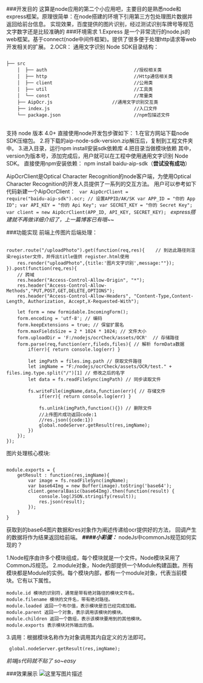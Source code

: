###开发目的
这算是node应用的第二个小应用吧，主要目的是熟悉node和express框架。原理很简单：在node搭建的环境下引用第三方包处理图片数据并返回给前台信息。
实现效果，百度提供的图片识别，经过测试识别车牌号等规范文字数字还是比较准确的
###环境需求
1.Express 是一个非常流行的node.js的web框架。基于connect(node中间件框架)。提供了很多便于处理http请求等web开发相关的扩展。
2.OCR：
通用文字识别 Node SDK目录结构：
<pre><code>
├── src
    │  ├── auth                                //授权相关类
    │  ├── http                                //Http通信相关类
    │  ├── client                              //公用类
    │  ├── util                                //工具类
    │  └── const                               //常量类
    ├── AipOcr.js                      //通用文字识别交互类
    ├── index.js                               //入口文件
    └── package.json                           //npm包描述文件
  </code> </pre> 
  支持 node 版本 4.0+
  直接使用node开发包步骤如下：
1.在官方网站下载node SDK压缩包。
2.将下载的aip-node-sdk-version.zip解压后，复制到工程文件夹中。
3.进入目录，运行npm install安装sdk依赖库
4.把目录当做模块依赖
其中，version为版本号，添加完成后，用户就可以在工程中使用通用文字识别 Node SDK。
直接使用npm安装依赖：
npm install baidu-aip-sdk（**尝试没有成功**）

AipOcrClient是Optical Character Recognition的node客户端，为使用Optical Character Recognition的开发人员提供了一系列的交互方法。
用户可以参考如下代码新建一个AipOcrClient：
<code>
var AipOcrClient = require("baidu-aip-sdk").ocr;
// 设置APPID/AK/SK
var APP_ID = "你的 App ID";
var API_KEY = "你的 Api Key";
var SECRET_KEY = "你的 Secret Key";
var client = new AipOcrClient(APP_ID, API_KEY, SECRET_KEY);
</code>
*express搭建就不再做详细介绍了，上一篇博客已有哦~~*

###功能实现
前端上传图片后端处理：
<pre><code>
router.route("/uploadPhoto").get(function(req,res){    // 到达此路径则渲染register文件，并传出title值供 register.html使用
    res.render("uploadPhoto",{title:'图片文字识别',message:""});
}).post(function(req,res){
	// 跨域
    res.header("Access-Control-Allow-Origin", "*");
    res.header("Access-Control-Allow-Methods","PUT,POST,GET,DELETE,OPTIONS");
    res.header("Access-Control-Allow-Headers", "Content-Type,Content-Length, Authorization, Accept,X-Requested-With");
    
    let form = new formidable.IncomingForm();
    form.encoding = 'utf-8'; // 编码
    form.keepExtensions = true; // 保留扩展名
    form.maxFieldsSize = 2 * 1024 * 1024; // 文件大小
    form.uploadDir = 'F:/nodejs/ocrCheck/assets/OCR'  // 存储路径
    form.parse(req,function(err,fileds,files){ // 解析 formData数据
        if(err){ return console.log(err) }

        let imgPath = files.img.path // 获取文件路径
        let imgName = "F:/nodejs/ocrCheck/assets/OCR/test." + files.img.type.split("/")[1] // 修改之后的名字
        let data = fs.readFileSync(imgPath) // 同步读取文件

        fs.writeFile(imgName,data,function(err){ // 存储文件
            if(err){ return console.log(err) }

            fs.unlink(imgPath,function(){}) // 删除文件
            //上传图片成功返回code:1
            //res.json({code:1})
            global.nodeServer.getResult(res,imgName);
        })
    });
});
</code></pre>
图片处理核心模块:
<pre><code>
module.exports = { 
	getResult : function(res,imgName){
		var image = fs.readFileSync(imgName);
		var base64Img = new Buffer(image).toString('base64');
		client.generalBasic(base64Img).then(function(result) {
	    	console.log(JSON.stringify(result));
	    	res.json(result);
		});
	}
}
</code></pre>
获取到的base64图片数据和res对象作为阐述传递给ocr提供好的方法，
回调产生的数据将作为结果返回给前端。
***####小彩蛋：***
nodeJs中commonJs规范如何实现的？

1.Node程序由许多个模块组成，每个模块就是一个文件。Node模块采用了CommonJS规范。
2.module对象，Node内部提供一个Module构建函数。所有模块都是Module的实例。每个模块内部，都有一个module对象，代表当前模块。它有以下属性。

    module.id 模块的识别符，通常是带有绝对路径的模块文件名。
    module.filename 模块的文件名，带有绝对路径。
    module.loaded 返回一个布尔值，表示模块是否已经完成加载。
    module.parent 返回一个对象，表示调用该模块的模块。
    module.children 返回一个数组，表示该模块要用到的其他模块。
    module.exports 表示模块对外输出的值。
3.调用：根据模块名称作为对象调用其内自定义的方法即可。

<code> global.nodeServer.getResult(res,imgName);</code>

*前端js代码就不贴了 so~easy*

###效果展示
![这里写图片描述](http://img.blog.csdn.net/20171128143449471?watermark/2/text/aHR0cDovL2Jsb2cuY3Nkbi5uZXQvYWxhZGRpbmdvZA==/font/5a6L5L2T/fontsize/400/fill/I0JBQkFCMA==/dissolve/70/gravity/SouthEast)


